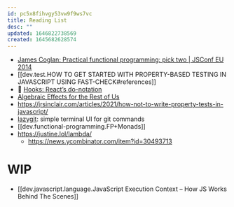 ```yaml
---
id: pc5x8fihvgy53vw9f9ws7vc
title: Reading List
desc: ""
updated: 1646822738569
created: 1645682628574
---
```


- [James Coglan: Practical functional programming: pick two | JSConf EU 2014](https://www.youtube.com/watch?v=XcS-LdEBUkE)
- [[dev.test.HOW TO GET STARTED WITH PROPERTY-BASED TESTING IN JAVASCRIPT USING FAST-CHECK#references]]
- 🌟 [Hooks: React’s do-notation](https://devanshj.me/writings/hooks-reacts-do-notation)
- [Algebraic Effects for the Rest of Us](https://overreacted.io/algebraic-effects-for-the-rest-of-us/)
- https://jrsinclair.com/articles/2021/how-not-to-write-property-tests-in-javascript/
- [lazygit](https://github.com/jesseduffield/lazygit): simple terminal UI for git commands
- [[dev.functional-programming.FP+Monads]]
- https://justine.lol/lambda/
  - https://news.ycombinator.com/item?id=30493713

# WIP

- [[dev.javascript.language.JavaScript Execution Context – How JS Works Behind The Scenes]]
